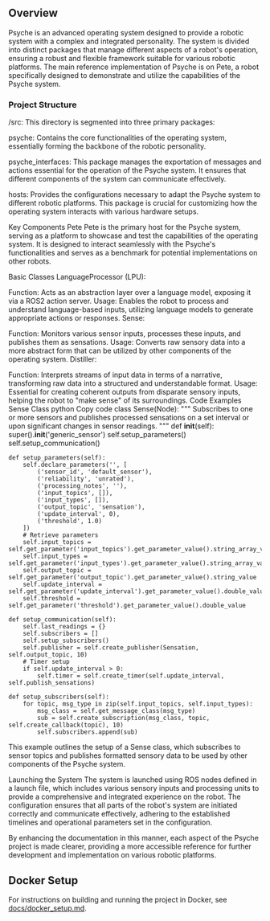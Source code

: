 ## Overview
Psyche is an advanced operating system designed to provide a robotic system with a complex and integrated personality. The system is divided into distinct packages that manage different aspects of a robot's operation, ensuring a robust and flexible framework suitable for various robotic platforms. The main reference implementation of Psyche is on Pete, a robot specifically designed to demonstrate and utilize the capabilities of the Psyche system.

### Project Structure
/src: This directory is segmented into three primary packages:

psyche: Contains the core functionalities of the operating system, essentially forming the backbone of the robotic personality.

psyche_interfaces: This package manages the exportation of messages and actions essential for the operation of the Psyche system. It ensures that different components of the system can communicate effectively.

hosts: Provides the configurations necessary to adapt the Psyche system to different robotic platforms. This package is crucial for customizing how the operating system interacts with various hardware setups.

Key Components
Pete
Pete is the primary host for the Psyche system, serving as a platform to showcase and test the capabilities of the operating system. It is designed to interact seamlessly with the Psyche's functionalities and serves as a benchmark for potential implementations on other robots.

Basic Classes
LanguageProcessor (LPU):

Function: Acts as an abstraction layer over a language model, exposing it via a ROS2 action server.
Usage: Enables the robot to process and understand language-based inputs, utilizing language models to generate appropriate actions or responses.
Sense:

Function: Monitors various sensor inputs, processes these inputs, and publishes them as sensations.
Usage: Converts raw sensory data into a more abstract form that can be utilized by other components of the operating system.
Distiller:

Function: Interprets streams of input data in terms of a narrative, transforming raw data into a structured and understandable format.
Usage: Essential for creating coherent outputs from disparate sensory inputs, helping the robot to "make sense" of its surroundings.
Code Examples
Sense Class
python
Copy code
class Sense(Node):
    """
    Subscribes to one or more sensors and publishes processed sensations on a set interval or upon significant changes in sensor readings.
    """
    def __init__(self):
        super().__init__('generic_sensor')
        self.setup_parameters()
        self.setup_communication()

    def setup_parameters(self):
        self.declare_parameters('', [
            ('sensor_id', 'default_sensor'),
            ('reliability', 'unrated'),
            ('processing_notes', ''),
            ('input_topics', []),
            ('input_types', []),
            ('output_topic', 'sensation'),
            ('update_interval', 0),
            ('threshold', 1.0)
        ])
        # Retrieve parameters
        self.input_topics = self.get_parameter('input_topics').get_parameter_value().string_array_value
        self.input_types = self.get_parameter('input_types').get_parameter_value().string_array_value
        self.output_topic = self.get_parameter('output_topic').get_parameter_value().string_value
        self.update_interval = self.get_parameter('update_interval').get_parameter_value().double_value
        self.threshold = self.get_parameter('threshold').get_parameter_value().double_value

    def setup_communication(self):
        self.last_readings = {}
        self.subscribers = []
        self.setup_subscribers()
        self.publisher = self.create_publisher(Sensation, self.output_topic, 10)
        # Timer setup
        if self.update_interval > 0:
            self.timer = self.create_timer(self.update_interval, self.publish_sensations)

    def setup_subscribers(self):
        for topic, msg_type in zip(self.input_topics, self.input_types):
            msg_class = self.get_message_class(msg_type)
            sub = self.create_subscription(msg_class, topic, self.create_callback(topic), 10)
            self.subscribers.append(sub)
This example outlines the setup of a Sense class, which subscribes to sensor topics and publishes formatted sensory data to be used by other components of the Psyche system.

Launching the System
The system is launched using ROS nodes defined in a launch file, which includes various sensory inputs and processing units to provide a comprehensive and integrated experience on the robot. The configuration ensures that all parts of the robot's system are initiated correctly and communicate effectively, adhering to the established timelines and operational parameters set in the configuration.

By enhancing the documentation in this manner, each aspect of the Psyche project is made clearer, providing a more accessible reference for further development and implementation on various robotic platforms.
## Docker Setup
For instructions on building and running the project in Docker, see [docs/docker_setup.md](docs/docker_setup.md).
